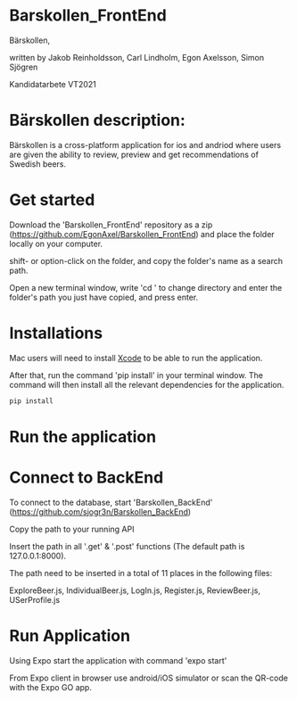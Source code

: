 # Barskollen_FrontEnd

Bärskollen,

written by Jakob Reinholdsson, Carl Lindholm, Egon Axelsson, Simon Sjögren

Kandidatarbete VT2021

# Bärskollen description:
Bärskollen is a cross-platform application for ios and andriod where users are given the ability to review, preview and get recommendations of Swedish beers.

# Get started

Download the 'Barskollen_FrontEnd' repository as a zip (https://github.com/EgonAxel/Barskollen_FrontEnd) and place the folder locally on your computer.

shift- or option-click on the folder, and copy the folder's name as a search path.

Open a new terminal window, write 'cd ' to change directory and enter the folder's path you just have copied, and press enter.

# Installations

Mac users will need to install [Xcode](https://developer.apple.com/xcode/) to be able to run the application.

After that, run the command 'pip install' in your terminal window.
The command will then install all the relevant dependencies for the application.

```bash
pip install
```

# Run the application

# Connect to BackEnd

To connect to the database, start 'Barskollen_BackEnd' (https://github.com/sjogr3n/Barskollen_BackEnd)

Copy the path to your running API

Insert the path in all '.get' & '.post' functions (The default path is 127.0.0.1:8000). 

The path need to be inserted in a total of 11 places in the following files:

ExploreBeer.js, IndividualBeer.js, LogIn.js, Register.js, ReviewBeer.js, USerProfile.js

# Run Application

Using Expo start the application with command 'expo start' 

From Expo client in browser use android/iOS simulator or scan the QR-code with the Expo GO app.
